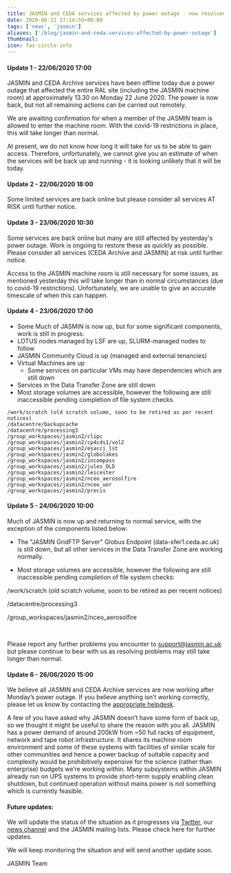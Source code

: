 ```yaml
---
title: JASMIN and CEDA services affected by power outage - now resolved
date: 2020-06-22 17:14:59+00:00
tags: ['news', 'jasmin']
aliases: ['/blog/jasmin-and-ceda-services-affected-by-power-outage']
thumbnail: 
icon: fas circle-info
---
```


#### Update 1 - 22/06/2020 17:00


JASMIN and CEDA Archive services have been offline today due a power outage that affected the entire RAL site (including the JASMIN machine room) at approximately 13.30 on Monday 22 June 2020. The power is now back, but not all remaining actions can be carried out remotely. 


We are awaiting confirmation for when a member of the JASMIN team is allowed to enter the machine room. With the covid-19 restrictions in place, this will take longer than normal. 


At present, we do not know how long it will take for us to be able to gain access. Therefore, unfortunately, we cannot give you an estimate of when the services will be back up and running - it is looking unlikely that it will be today. 


#### Update 2 - 22/06/2020 18:00


Some limited services are back online but please consider all services AT RISK until further notice. 


#### Update 3 - 23/06/2020 10:30


Some services are back online but many are still affected by yesterday's power outage. Work is ongoing to restore these as quickly as possible. Please consider all services (CEDA Archive and JASMIN) at risk until further notice.   
  
Access to the JASMIN machine room is still necessary for some issues, as mentioned yesterday this will take longer than in normal circumstances (due to covid-19 restrictions). Unfortunately, we are unable to give an accurate timescale of when this can happen. 


#### Update 4 - 23/06/2020 17:00


* Some Much of JASMIN is now up, but for some significant components, work is still in progress.
* LOTUS nodes managed by LSF are up, SLURM-managed nodes to follow
* JASMIN Community Cloud is up (managed and external tenancies)
* Virtual Machines are up
	+ Some services on particular VMs may have dependencies which are still down
* Services in the Data Transfer Zone are still down
* Most storage volumes are accessible, however the following are still inaccessible pending completion of file system checks.



```
/work/scratch (old scratch volume, soon to be retired as per recent notices)
/datacentre/backupcache
/datacentre/processing3
/group_workspaces/jasmin2/clipc
/group_workspaces/jasmin2/cp4cds1/vol2
/group_workspaces/jasmin2/esacci_lst
/group_workspaces/jasmin2/globolakes
/group_workspaces/jasmin2/incompass
/group_workspaces/jasmin2/jules_OLD
/group_workspaces/jasmin2/leicester
/group_workspaces/jasmin2/nceo_aerosolfire
/group_workspaces/jasmin2/nceo_uor
/group_workspaces/jasmin2/precis

```



#### Update 5 - 24/06/2020 10:00


Much of JASMIN is now up and returning to normal service, with the exception of the components listed below:


- The "JASMIN GridFTP Server" Globus Endpoint (data-xfer1.ceda.ac.uk) is still down, but all other services in the Data Transfer Zone are working normally.


- Most storage volumes are accessible, however the following are still inaccessible pending completion of file system checks:


/work/scratch (old scratch volume, soon to be retired as per recent notices)


/datacentre/processing3


/group\_workspaces/jasmin2/nceo\_aerosolfire


 


Please report any further problems you encounter to support@jasmin.ac.uk but please continue to bear with us as resolving problems may still take longer than normal.  
  



#### Update 6 - 26/06/2020 15:00


  
We believe all JASMIN and CEDA Archive services are now working after Monday’s power outage. If you believe anything isn’t working correctly, please let us know by contacting the [appropriate helpdesk](https://www.ceda.ac.uk/contact/).  
  
A few of you have asked why JASMIN doesn’t have some form of back up, so we thought it might be useful to share the reason with you all. JASMIN has a power demand of around 200kW from ~50 full racks of equipment, network and tape robot infrastructure. It shares its machine room environment and some of these systems with facilities of similar scale for other communities and hence a power backup of suitable capacity and complexity would be prohibitively expensive for the science (rather than enterprise) budgets we’re working within. Many subsystems within JASMIN already run on UPS systems to provide short-term supply enabling clean shutdown, but continued operation without mains power is not something which is currently feasible.


  
  



#### Future updates:


We will update the status of the situation as it progresses via [Twitter](https://twitter.com/cedanews), our [news channel](/news) and the JASMIN mailing lists. Please check here for further updates. 


We will keep monitoring the situation and will send another update soon.


JASMIN Team


